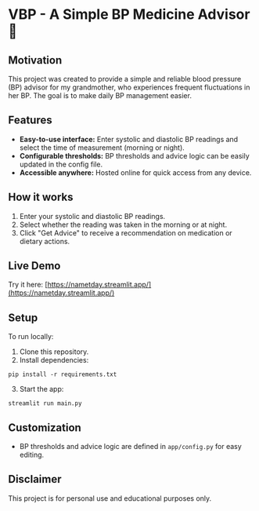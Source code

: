 # VBP - A Simple BP Medicine Advisor 💊

## Motivation

This project was created to provide a simple and reliable blood pressure (BP) advisor for my grandmother, who experiences frequent fluctuations in her BP. The goal is to make daily BP management easier.

## Features

- **Easy-to-use interface:** Enter systolic and diastolic BP readings and select the time of measurement (morning or night).
- **Configurable thresholds:** BP thresholds and advice logic can be easily updated in the config file.
- **Accessible anywhere:** Hosted online for quick access from any device.

## How it works

1. Enter your systolic and diastolic BP readings.
2. Select whether the reading was taken in the morning or at night.
3. Click "Get Advice" to receive a recommendation on medication or dietary actions.

## Live Demo

Try it here: [https://nametday.streamlit.app/](https://nametday.streamlit.app/)

## Setup

To run locally:

1. Clone this repository.
2. Install dependencies:

``` 
pip install -r requirements.txt 
```
3. Start the app:
```
streamlit run main.py
```

## Customization

- BP thresholds and advice logic are defined in `app/config.py` for easy editing.


## Disclaimer

This project is for personal use and educational purposes only.
